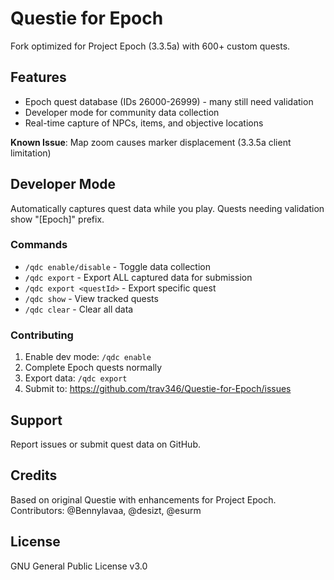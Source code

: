 # Questie for Epoch

Fork optimized for Project Epoch (3.3.5a) with 600+ custom quests.

## Features
- Epoch quest database (IDs 26000-26999) - many still need validation
- Developer mode for community data collection
- Real-time capture of NPCs, items, and objective locations

**Known Issue**: Map zoom causes marker displacement (3.3.5a client limitation)

## Developer Mode
Automatically captures quest data while you play. Quests needing validation show "[Epoch]" prefix.

### Commands
- `/qdc enable/disable` - Toggle data collection
- `/qdc export` - Export ALL captured data for submission
- `/qdc export <questId>` - Export specific quest
- `/qdc show` - View tracked quests
- `/qdc clear` - Clear all data

### Contributing
1. Enable dev mode: `/qdc enable`
2. Complete Epoch quests normally
3. Export data: `/qdc export`
4. Submit to: https://github.com/trav346/Questie-for-Epoch/issues

## Support
Report issues or submit quest data on GitHub.

## Credits
Based on original Questie with enhancements for Project Epoch. 
Contributors: @Bennylavaa, @desizt, @esurm

## License
GNU General Public License v3.0